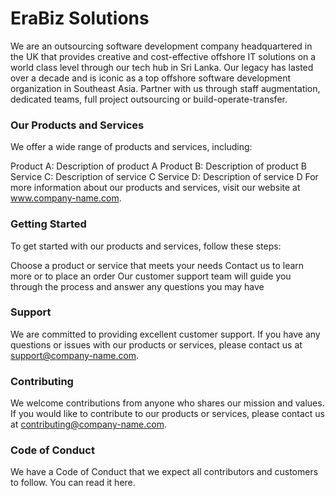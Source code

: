 # EraBiz Solutions

We are an outsourcing software development company headquartered in the UK that provides creative and cost-effective offshore IT solutions on a world class level through our tech hub in Sri Lanka. Our legacy has lasted over a decade and is iconic as a top offshore software development organization in Southeast Asia. Partner with us through staff augmentation, dedicated teams, full project outsourcing or build-operate-transfer.

### Our Products and Services
We offer a wide range of products and services, including:

Product A: Description of product A
Product B: Description of product B
Service C: Description of service C
Service D: Description of service D
For more information about our products and services, visit our website at www.company-name.com.

### Getting Started

To get started with our products and services, follow these steps:

Choose a product or service that meets your needs
Contact us to learn more or to place an order
Our customer support team will guide you through the process and answer any questions you may have

### Support

We are committed to providing excellent customer support. If you have any questions or issues with our products or services, please contact us at support@company-name.com.

### Contributing

We welcome contributions from anyone who shares our mission and values. If you would like to contribute to our products or services, please contact us at contributing@company-name.com.

### Code of Conduct

We have a Code of Conduct that we expect all contributors and customers to follow. You can read it here.
